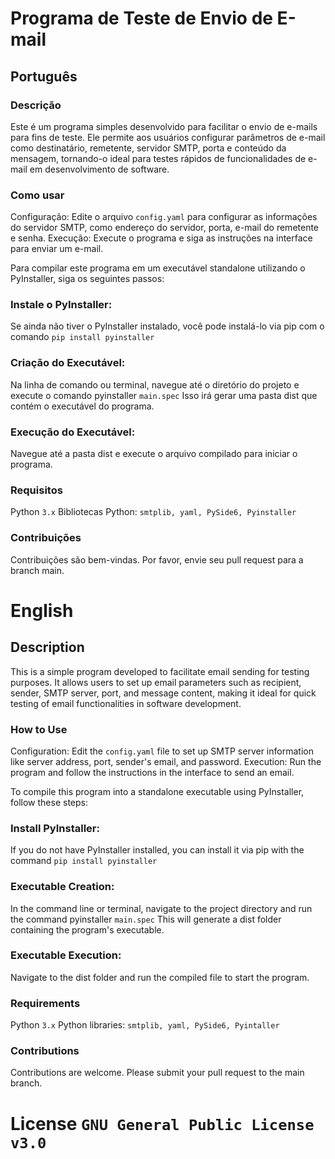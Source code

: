 # Programa de Teste de Envio de E-mail
## Português
### Descrição
Este é um programa simples desenvolvido para facilitar o envio de e-mails para fins de teste. Ele permite aos usuários configurar parâmetros de e-mail como destinatário, remetente, servidor SMTP, porta e conteúdo da mensagem, tornando-o ideal para testes rápidos de funcionalidades de e-mail em desenvolvimento de software.

### Como usar
Configuração: Edite o arquivo `config.yaml` para configurar as informações do servidor SMTP, como endereço do servidor, porta, e-mail do remetente e senha.
Execução: Execute o programa e siga as instruções na interface para enviar um e-mail.

Para compilar este programa em um executável standalone utilizando o PyInstaller, siga os seguintes passos:

### Instale o PyInstaller: 
Se ainda não tiver o PyInstaller instalado, você pode instalá-lo via pip com o comando `pip install pyinstaller`

### Criação do Executável: 
Na linha de comando ou terminal, navegue até o diretório do projeto e execute o comando pyinstaller `main.spec` Isso irá gerar uma pasta dist que contém o executável do programa.

### Execução do Executável: 
Navegue até a pasta dist e execute o arquivo compilado para iniciar o programa.

### Requisitos
Python `3.x`
Bibliotecas Python: `smtplib, yaml, PySide6, Pyinstaller`

### Contribuições
Contribuições são bem-vindas. Por favor, envie seu pull request para a branch main.


# English
## Description
This is a simple program developed to facilitate email sending for testing purposes. It allows users to set up email parameters such as recipient, sender, SMTP server, port, and message content, making it ideal for quick testing of email functionalities in software development.

### How to Use
Configuration: Edit the `config.yaml` file to set up SMTP server information like server address, port, sender's email, and password.
Execution: Run the program and follow the instructions in the interface to send an email.

To compile this program into a standalone executable using PyInstaller, follow these steps:

### Install PyInstaller: 
If you do not have PyInstaller installed, you can install it via pip with the command `pip install pyinstaller`

### Executable Creation: 
In the command line or terminal, navigate to the project directory and run the command pyinstaller `main.spec` This will generate a dist folder containing the program's executable.

### Executable Execution:
Navigate to the dist folder and run the compiled file to start the program.

### Requirements
Python `3.x`
Python libraries: `smtplib, yaml, PySide6, Pyintaller`

### Contributions
Contributions are welcome. Please submit your pull request to the main branch.


# License  `GNU General Public License v3.0`